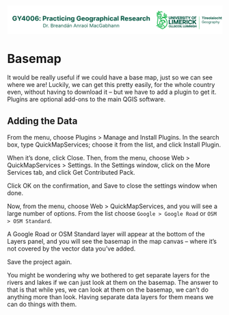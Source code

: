 <img src="https://raw.githubusercontent.com/bamacgabhann/GY4006/main/GY4006_logo.png" align=center alt="UL Geography logo"/>

<h1>Basemap</h1>

It would be really useful if we could have a base map, just so we can see where we are! Luckily, we can get this pretty easily, for the whole country even, without having to download it – but we have to add a plugin to get it. Plugins are optional add-ons to the main QGIS software. 

<h2>Adding the Data</h2>

From the menu, choose Plugins > Manage and Install Plugins. In the search box, type QuickMapServices; choose it from the list, and click Install Plugin. 

When it’s done, click Close. Then, from the menu, choose Web > QuickMapServices > Settings. In the Settings window, click on the More Services tab, and click Get Contributed Pack.

Click OK on the confirmation, and Save to close the settings window when done.

Now, from the menu, choose Web > QuickMapServices, and you will see a large number of options. From the list choose ```Google > Google Road``` or ```OSM > OSM Standard```.

A Google Road or OSM Standard layer will appear at the bottom of the Layers panel, and you will see the basemap in the map canvas – where it’s not covered by the vector data you’ve added.

Save the project again.

You might be wondering why we bothered to get separate layers for the rivers and lakes if we can just look at them on the basemap. The answer to that is that while yes, we can look at them on the basemap, we can’t do anything more than look. Having separate data layers for them means we can do things with them.